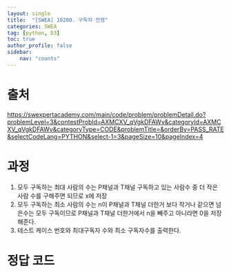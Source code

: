 ```yaml
---
layout: single
title:  "[SWEA] 10200. 구독자 전쟁"
categories: SWEA
tag: [python, D3]
toc: true
author_profile: false
sidebar:
    nav: "counts"
---
```


# 출처
<https://swexpertacademy.com/main/code/problem/problemDetail.do?problemLevel=3&contestProbId=AXMCXV_qVgkDFAWv&categoryId=AXMCXV_qVgkDFAWv&categoryType=CODE&problemTitle=&orderBy=PASS_RATE&selectCodeLang=PYTHON&select-1=3&pageSize=10&pageIndex=4>

  
  
# 과정
1. 모두 구독하는 최대 사람의 수는 P채널과 T채널 구독하고 있는 사람수 중 더 작은 사람 수를 구해주면 되므로 x에 저장
2. 모두 구독하는 최소 사람의 수는 n이 P채널과 T채널 더한거 보다 작거나 같으면 넘은수는 모두 구독이므로 P채널과 T채널 더한거에서 n을 빼주고 아니라면 0을 저장해준다.
3. 테스트 케이스 번호와 최대구독자 수와 최소 구독자수를 출력한다.







# 정답 코드
<script src="https://gist.github.com/kghees/ea8eced66e919de43175193e7481e081.js"></script>